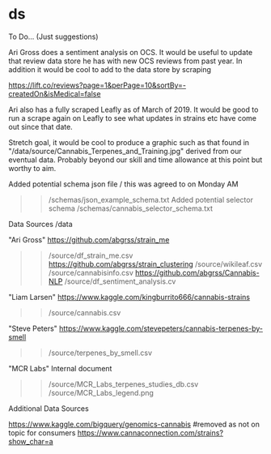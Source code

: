 # ds

To Do... (Just suggestions)

Ari Gross does a sentiment analysis on OCS. It would be useful to update that review data store he has with new OCS reviews from past year. In addition it would be cool to add to the data store by scraping 

https://lift.co/reviews?page=1&perPage=10&sortBy=-createdOn&isMedical=false

Ari also has a fully scraped Leafly as of March of 2019. It would be good to run a scrape again on Leafly to see what updates in strains etc have come out since that date.

Stretch goal, it would be cool to produce a graphic such as that found in "/data/source/Cannabis_Terpenes_and_Training.jpg" derived from our eventual data. Probably beyond our skill and time allowance at this point but worthy to aim.

Added potential schema json file / this was agreed to on Monday AM
>>/schemas/json_example_schema.txt
Added potential selector schema
>>/schemas/cannabis_selector_schema.txt


Data Sources /data

"Ari Gross" 
https://github.com/abgrss/strain_me
>>/source/df_strain_me.csv
https://github.com/abgrss/strain_clustering
>>/source/wikileaf.csv
>>/source/cannabisinfo.csv
https://github.com/abgrss/Cannabis-NLP
>>/source/df_sentiment_analysis.cv

"Liam Larsen"
https://www.kaggle.com/kingburrito666/cannabis-strains
>>/source/cannabis.csv

"Steve Peters"
https://www.kaggle.com/stevepeters/cannabis-terpenes-by-smell
>>/source/terpenes_by_smell.csv

"MCR Labs"
Internal document
>>/source/MCR_Labs_terpenes_studies_db.csv
>>/source/MCR_Labs_legend.png

Additional Data Sources

https://www.kaggle.com/bigquery/genomics-cannabis #removed as not on topic for consumers
https://www.cannaconnection.com/strains?show_char=a